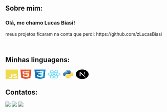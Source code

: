 <h2> Sobre mim: </h2>
<h3> Olá, me chamo Lucas Biasi!</h3>
<p> 
meus projetos ficaram na conta que perdi: https://github.com/zLucasBiasi 

</p>

<div style="display: inline_block"><br>
  <h2> Minhas linguagens: </h2>
  <img align="center" alt="Biasi-Js" height="30" width="40" src="https://raw.githubusercontent.com/devicons/devicon/master/icons/javascript/javascript-plain.svg">
  <img align="center" alt="Biasi-HTML" height="30" width="40" src="https://raw.githubusercontent.com/devicons/devicon/master/icons/html5/html5-original.svg">
  <img align="center" alt="Biasi-CSS" height="30" width="40" src="https://raw.githubusercontent.com/devicons/devicon/master/icons/css3/css3-original.svg">
  <img align="center" alt="Biasi-React" height="30" width="40" src="https://raw.githubusercontent.com/devicons/devicon/master/icons/react/react-original.svg">
  <img align="center" alt="Biasi-Python" height="30" width="40" src="https://raw.githubusercontent.com/devicons/devicon/master/icons/python/python-original.svg">
    <img align="center" alt="Biasi-next" height="30" width="40" src="https://raw.githubusercontent.com/devicons/devicon/master/icons/nextjs/nextjs-original.svg">
</div>
  
  
  
  
 <h2> Contatos: </h2>
 
<div> 
 	<a href="https://contate.me/LucasBiasiDev" target="_blank"><img src="https://img.shields.io/badge/WhatsApp-25D366?style=for-the-badge&logo=whatsapp&logoColor=white" target="_blank"></a>
  <a href = "mailto:lucasbiasidev@gmail.com"><img src="https://img.shields.io/badge/-Gmail-%23333?style=for-the-badge&logo=gmail&logoColor=white" target="_blank"></a>
  <a href="https://www.linkedin.com/in/lucasbiasidev/" target="_blank"><img src="https://img.shields.io/badge/-LinkedIn-%230077B5?style=for-the-badge&logo=linkedin&logoColor=white" target="_blank"></a>  
</div>
